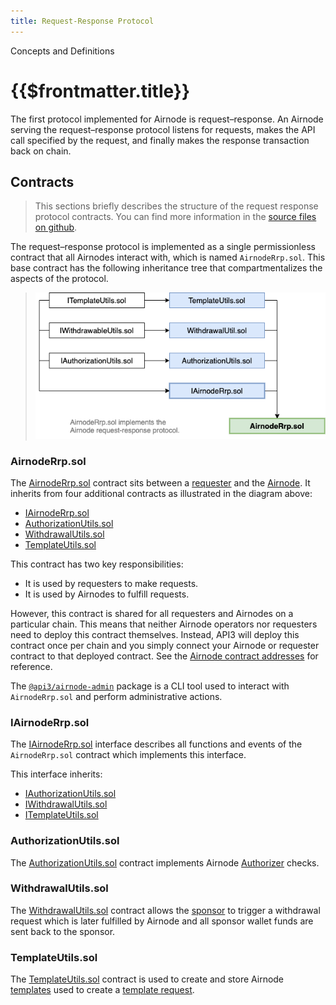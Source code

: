 ```yaml
---
title: Request-Response Protocol
---
```


<TitleSpan>Concepts and Definitions</TitleSpan>

# {{$frontmatter.title}}

<VersionWarning/>

<TocHeader /> <TOC class="table-of-contents" :include-level="[2,3]" />

The first protocol implemented for Airnode is request–response. An Airnode serving the request–response protocol listens for requests, makes the API call specified by the request, and finally makes the response transaction back on chain.

## Contracts

> This sections briefly describes the structure of the request response protocol contracts. You can find more information in the [source files on github](https://github.com/api3dao/airnode/tree/v0.4/packages/airnode-protocol/contracts/rrp).

The request–response protocol is implemented as a single permissionless contract that all Airnodes interact with, which is named `AirnodeRrp.sol`. This base contract has the following inheritance tree that compartmentalizes the aspects of the protocol.

> ![rrp-sol-diagram](../assets/images/RRP-protocol-contracts.png)

### AirnodeRrp.sol

The [AirnodeRrp.sol](https://github.com/api3dao/airnode/blob/v0.4/packages/airnode-protocol/contracts/rrp/AirnodeRrp.sol) contract sits between a [requester](./requester.md) and the [Airnode](./airnode.md). It inherits from four additional contracts as illustrated in the diagram above:

- [IAirnodeRrp.sol](README.md#iairnoderrp-sol)
- [AuthorizationUtils.sol](README.md#authorizationutils-sol)
- [WithdrawalUtils.sol](README.md#withdrawalutils-sol)
- [TemplateUtils.sol](README.md#templateutils-sol)

This contract has two key responsibilities:

- It is used by requesters to make requests.
- It is used by Airnodes to fulfill requests.

However, this contract is shared for all requesters and Airnodes on a particular chain. This means that neither Airnode operators nor requesters need to deploy this contract themselves. Instead, API3 will deploy this contract once per chain and you simply connect your Airnode or requester contract to that deployed contract. See the [Airnode contract addresses](../reference/airnode-addresses.md) for reference.

The [`@api3/airnode-admin`](../reference/packages/admin-cli.md) package is a CLI tool used to interact with `AirnodeRrp.sol` and perform administrative actions.

### IAirnodeRrp.sol

The [IAirnodeRrp.sol](https://github.com/api3dao/airnode/blob/v0.4/packages/airnode-protocol/contracts/rrp/interfaces/IAirnodeRrp.sol) interface describes all functions and events of the `AirnodeRrp.sol` contract which implements this interface.

This interface inherits:

- [IAuthorizationUtils.sol](https://github.com/api3dao/airnode/blob/v0.4/packages/airnode-protocol/contracts/rrp/interfaces/IAuthorizationUtils.sol)
- [IWithdrawalUtils.sol](https://github.com/api3dao/airnode/blob/v0.4/packages/airnode-protocol/contracts/rrp/interfaces/IWithdrawalUtils.sol)
- [ITemplateUtils.sol](https://github.com/api3dao/airnode/blob/v0.4/packages/airnode-protocol/contracts/rrp/interfaces/ITemplateUtils.sol)

### AuthorizationUtils.sol

The [AuthorizationUtils.sol](https://github.com/api3dao/airnode/blob/v0.4/packages/airnode-protocol/contracts/rrp/AuthorizationUtils.sol) contract implements Airnode [Authorizer](./authorization.md) checks.

### WithdrawalUtils.sol

The [WithdrawalUtils.sol](https://github.com/api3dao/airnode/blob/v0.4/packages/airnode-protocol/contracts/rrp/WithdrawalUtils.sol) contract allows the [sponsor](./sponsor.md) to trigger a withdrawal request which is later fulfilled by Airnode and all sponsor wallet funds are sent back to the sponsor.

### TemplateUtils.sol

The [TemplateUtils.sol](https://github.com/api3dao/airnode/blob/v0.4/packages/airnode-protocol/contracts/rrp/TemplateUtils.sol) contract is used to create and store Airnode [templates](./template.md) used to create a [template request](./request.md#template-request).
